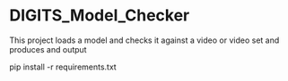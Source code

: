 # DIGITS_Model_Checker
This project  loads a model and checks it against a video or video set and produces and output


pip install -r requirements.txt
